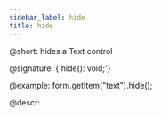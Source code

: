 ```yaml
---
sidebar_label: hide
title: hide
---          
```


@short: hides a Text control

@signature: {'hide(): void;'}

@example:
form.getItem("text").hide(); 

@descr:

